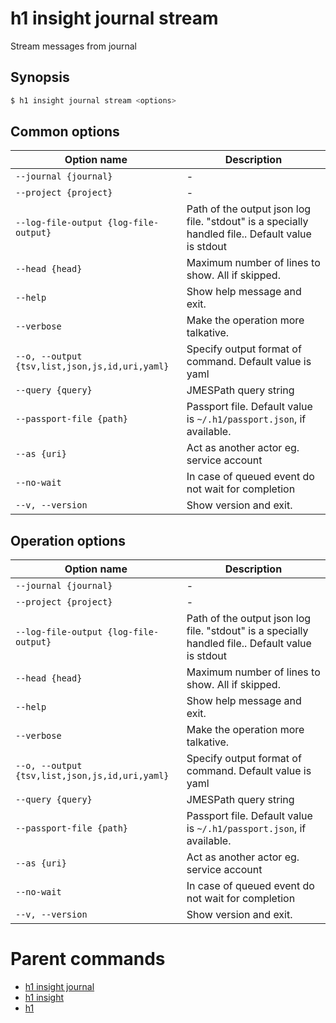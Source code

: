 
# h1 insight journal stream

Stream messages from journal

## Synopsis

```bash
$ h1 insight journal stream <options>
```

## Common options

| Option name                                        | Description                                                                                      |
| -------------------------------------------------- | ------------------------------------------------------------------------------------------------ |
| ```--journal {journal}```                          | -                                                                                                |
| ```--project {project}```                          | -                                                                                                |
| ```--log-file-output {log-file-output}```          | Path of the output json log file. "stdout" is a specially handled file.. Default value is stdout |
| ```--head {head}```                                | Maximum number of lines to show. All if skipped.                                                 |
| ```--help```                                       | Show help message and exit.                                                                      |
| ```--verbose```                                    | Make the operation more talkative.                                                               |
| ```--o, --output {tsv,list,json,js,id,uri,yaml}``` | Specify output format of command. Default value is yaml                                          |
| ```--query {query}```                              | JMESPath query string                                                                            |
| ```--passport-file {path}```                       | Passport file. Default value is ```~/.h1/passport.json```, if available.                         |
| ```--as {uri}```                                   | Act as another actor eg. service account                                                         |
| ```--no-wait```                                    | In case of queued event do not wait for completion                                               |
| ```--v, --version```                               | Show version and exit.                                                                           |

## Operation options

| Option name                                        | Description                                                                                      |
| -------------------------------------------------- | ------------------------------------------------------------------------------------------------ |
| ```--journal {journal}```                          | -                                                                                                |
| ```--project {project}```                          | -                                                                                                |
| ```--log-file-output {log-file-output}```          | Path of the output json log file. "stdout" is a specially handled file.. Default value is stdout |
| ```--head {head}```                                | Maximum number of lines to show. All if skipped.                                                 |
| ```--help```                                       | Show help message and exit.                                                                      |
| ```--verbose```                                    | Make the operation more talkative.                                                               |
| ```--o, --output {tsv,list,json,js,id,uri,yaml}``` | Specify output format of command. Default value is yaml                                          |
| ```--query {query}```                              | JMESPath query string                                                                            |
| ```--passport-file {path}```                       | Passport file. Default value is ```~/.h1/passport.json```, if available.                         |
| ```--as {uri}```                                   | Act as another actor eg. service account                                                         |
| ```--no-wait```                                    | In case of queued event do not wait for completion                                               |
| ```--v, --version```                               | Show version and exit.                                                                           |

# Parent commands

* [h1 insight journal](./../README.md)
* [h1 insight](./../../README.md)
* [h1](./../../../README.md)
